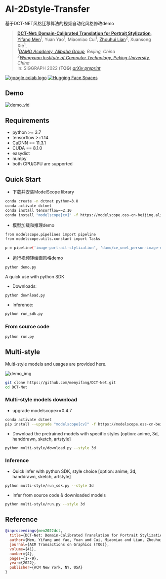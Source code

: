 # AI-2Dstyle-Transfer
基于DCT-NET风格迁移算法的视频自动化风格修改demo

> [**DCT-Net: Domain-Calibrated Translation for Portrait Stylization**](arxiv_url_coming_soon),             
> [Yifang Men](https://menyifang.github.io/)<sup>1</sup>, Yuan Yao<sup>1</sup>, Miaomiao Cui<sup>1</sup>, [Zhouhui Lian](https://www.icst.pku.edu.cn/zlian/)<sup>2</sup>, Xuansong Xie<sup>1</sup>,        
> _<sup>1</sup>[DAMO Academy, Alibaba Group](https://damo.alibaba.com), Beijing, China_  
> _<sup>2</sup>[Wangxuan Institute of Computer Technology, Peking University](https://www.icst.pku.edu.cn/), China_     
> In: SIGGRAPH 2022 (**TOG**) 
> *[arXiv preprint](https://arxiv.org/abs/2207.02426)* 

<a href="https://colab.research.google.com/github/menyifang/DCT-Net/blob/main/notebooks/inference.ipynb"><img src="https://colab.research.google.com/assets/colab-badge.svg" alt="google colab logo"></a> 
[![Hugging Face Spaces](https://img.shields.io/badge/%F0%9F%A4%97%20Hugging%20Face-Spaces-blue)](https://huggingface.co/spaces/SIGGRAPH2022/DCT-Net)


## Demo
![demo_vid](https://github.com/menyifang/DCT-Net/raw/main/assets/demo.gif)


## Requirements
* python >= 3.7
* tensorflow >=1.14
* CuDNN == 11.3.1
* CUDA  == 8.1.0
* easydict
* numpy
* both CPU/GPU are supported


## Quick Start

- 下载并安装ModelScope library

```bash
conda create -n dctnet python=3.8
conda activate dctnet
conda install tensorflow==2.10
conda install "modelscope[cv]" -f https://modelscope.oss-cn-beijing.aliyuncs.com/releases/repo.html
```

- 模型加载和推理demo
```bash
from modelscope.pipelines import pipeline
from modelscope.utils.constant import Tasks

p = pipeline('image-portrait-stylization', 'damo/cv_unet_person-image-cartoon_compound-models')
```

- 运行视频转绘画风格demo
```bash
python demo.py
```

A quick use with python SDK

- Downloads:
```bash
python download.py
```

- Inference:
```bash
python run_sdk.py
```


### From source code
```bash
python run.py
```

## Multi-style

Multi-style models and usages are provided here.

![demo_img](https://raw.githubusercontent.com/menyifang/DCT-Net/main/assets/styles.png)

```bash
git clone https://github.com/menyifang/DCT-Net.git
cd DCT-Net
```

###  Multi-style models download

- upgrade modelscope>=0.4.7

```bash
conda activate dctnet
pip install --upgrade "modelscope[cv]" -f https://modelscope.oss-cn-beijing.aliyuncs.com/releases/repo.html
```

- Download the pretrained models with specific styles [option: anime, 3d, handdrawn, sketch, artstyle]
```bash
python multi-style/download.py --style 3d
```

### Inference

- Quick infer with python SDK, style choice [option: anime, 3d, handdrawn, sketch, artstyle]

```bash
python multi-style/run_sdk.py --style 3d
```

- Infer from source code & downloaded models
```bash
python multi-style/run.py --style 3d
```


## Reference

```bibtex
@inproceedings{men2022dct,
  title={DCT-Net: Domain-Calibrated Translation for Portrait Stylization},
  author={Men, Yifang and Yao, Yuan and Cui, Miaomiao and Lian, Zhouhui and Xie, Xuansong},
  journal={ACM Transactions on Graphics (TOG)},
  volume={41},
  number={4},
  pages={1--9},
  year={2022},
  publisher={ACM New York, NY, USA}
}
```
